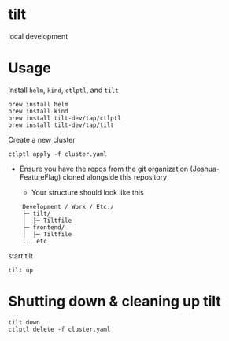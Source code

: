 # tilt

local development

# Usage

Install `helm`, `kind`, `ctlptl`, and `tilt`

```shell
brew install helm
brew install kind
brew install tilt-dev/tap/ctlptl
brew install tilt-dev/tap/tilt
```

Create a new cluster

```shell
ctlptl apply -f cluster.yaml
```

- Ensure you have the repos from the git organization (Joshua-FeatureFlag) cloned alongside this repository

  - Your structure should look like this
```
    Development / Work / Etc./
    ├─ tilt/
    │  ├─ Tiltfile
    ├─ frontend/
    │  ├─ Tiltfile
    ... etc
```

start tilt

```shell
tilt up
```

# Shutting down & cleaning up tilt

```shell
tilt down
ctlptl delete -f cluster.yaml
```
